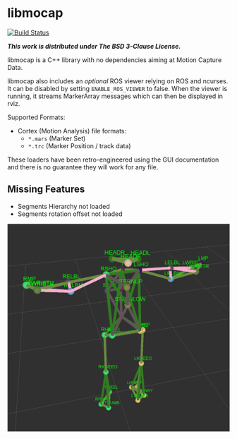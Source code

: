 libmocap
========

[![Build Status](https://travis-ci.org/jrl-umi3218/libmocap.svg?branch=master)](https://travis-ci.org/jrl-umi3218/libmocap)

***This work is distributed under The BSD 3-Clause License.***


libmocap is a C++ library with no dependencies aiming at Motion
Capture Data.

libmocap also includes an *optional* ROS viewer relying on ROS and
ncurses. It can be disabled by setting `ENABLE_ROS_VIEWER` to false.
When the viewer is running, it streams MarkerArray messages which can
then be displayed in rviz.


Supported Formats:

 - Cortex (Motion Analysis) file formats:
   - `*.mars` (Marker Set)
   - `*.trc` (Marker Position / track data)


These loaders have been retro-engineered using the GUI documentation
and there is no guarantee they will work for any file.


## Missing Features

 * Segments Hierarchy not loaded
 * Segments rotation offset not loaded


![rviz displaying motion capture data](doc/libmocap-viewer.png "rviz displaying motion capture data")
